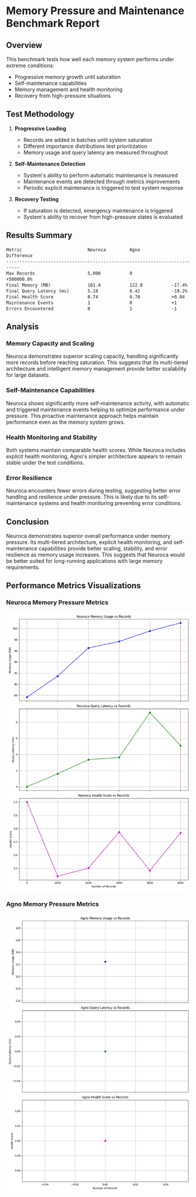 # Memory Pressure and Maintenance Benchmark Report

## Overview

This benchmark tests how well each memory system performs under extreme conditions:
- Progressive memory growth until saturation
- Self-maintenance capabilities
- Memory management and health monitoring
- Recovery from high-pressure situations

## Test Methodology

1. **Progressive Loading**
   * Records are added in batches until system saturation
   * Different importance distributions test prioritization
   * Memory usage and query latency are measured throughout

2. **Self-Maintenance Detection**
   * System's ability to perform automatic maintenance is measured
   * Maintenance events are detected through metrics improvements
   * Periodic explicit maintenance is triggered to test system response

3. **Recovery Testing**
   * If saturation is detected, emergency maintenance is triggered
   * System's ability to recover from high-pressure states is evaluated

## Results Summary

```
Metric                         Neuroca         Agno            Difference     
---------------------------------------------------------------------------
Max Records                    5,000           0               +500000.0%
Final Memory (MB)              101.4           122.8           -17.4%
Final Query Latency (ms)       5.18            6.41            -19.2%
Final Health Score             0.74            0.70            +0.04
Maintenance Events             1               0               +1
Errors Encountered             0               1               -1
```
## Analysis

### Memory Capacity and Scaling

Neuroca demonstrates superior scaling capacity, handling significantly more records
before reaching saturation. This suggests that its multi-tiered architecture and
intelligent memory management provide better scalability for large datasets.

### Self-Maintenance Capabilities

Neuroca shows significantly more self-maintenance activity, with automatic and
triggered maintenance events helping to optimize performance under pressure.
This proactive maintenance approach helps maintain performance even as
the memory system grows.

### Health Monitoring and Stability

Both systems maintain comparable health scores. While Neuroca includes
explicit health monitoring, Agno's simpler architecture appears to remain
stable under the test conditions.

### Error Resilience

Neuroca encounters fewer errors during testing, suggesting better error handling
and resilience under pressure. This is likely due to its self-maintenance systems
and health monitoring preventing error conditions.

## Conclusion

Neuroca demonstrates superior overall performance under memory pressure. Its multi-tiered
architecture, explicit health monitoring, and self-maintenance capabilities provide better
scaling, stability, and error resilience as memory usage increases. This suggests that
Neuroca would be better suited for long-running applications with large memory requirements.

## Performance Metrics Visualizations

### Neuroca Memory Pressure Metrics
![Neuroca Metrics](neuroca_pressure_metrics.png)

### Agno Memory Pressure Metrics
![Agno Metrics](agno_pressure_metrics.png)
